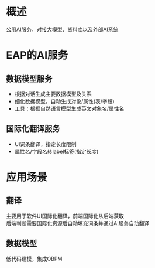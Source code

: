 # 概述
公用AI服务，对接大模型、资料库以及外部AI系统

# EAP的AI服务
## 数据模型服务
- 根据对话生成主要数据模型及关系
- 细化数据模型，自动生成对象/属性(表/字段)
- 工具：根据自然语言模型生成英文对象名/属性名

## 国际化翻译服务
- UI词条翻译，指定长度限制
- 属性名/字段名转label标签(指定长度)

# 应用场景
## 翻译
主要用于软件UI国际化翻译，前端国际化从后端获取     
后端判断需要国际化资源后自动填充词条并通过AI服务自动翻译

## 数据模型
低代码建模，集成OBPM